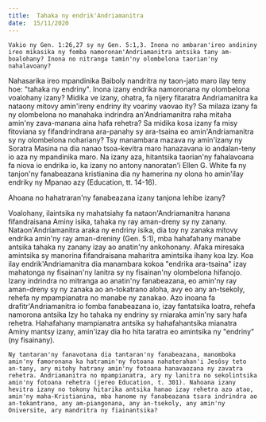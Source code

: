 ```yaml
---
title:  Tahaka ny endrik'Andriamanitra
date:  15/11/2020
---
```


`Vakio ny Gen. 1:26,27 sy ny Gen. 5:1,3. Inona no ambaran'ireo andininy ireo mikasika ny fomba namoronan'Andriamanitra antsika tany am-boalohany? Inona no nitranga tamin'ny olombelona taorian'ny nahalavoany?`

Nahasarika ireo mpandinika Baiboly nandritra ny taon-jato maro ilay teny hoe: "tahaka ny endriny". Inona izany endrika namoronana ny olombelona voalohany izany? Midika ve izany, ohatra, fa nijery fitaratra Andriamanitra ka nataony mitovy amin'ireny endriny ity voariny vaovao ity? Sa milaza izany fa ny olombelona no manahaka indrindra an'Andriamanitra raha mitaha amin'ny zava-manana aina hafa rehetra? Sa midika kosa izany fa misy fitoviana sy fifandrindrana ara-panahy sy ara-tsaina eo amin'Andriamanitra sy ny olombelona nohariany? Tsy manambara mazava ny amin'izany ny Soratra Masina na dia nanao tsoa-kevitra maro hanazavana io andalan-teny io aza ny mpandinika maro. Na izany aza, hitantsika taorian'ny fahalavoana fa niova io endrika io, ka izany no antony nanoratan'i Ellen G. White fa ny tanjon'ny fanabeazana kristianina dia ny hamerina ny olona ho amin'ilay endriky ny Mpanao azy (Education, tt. 14-16).

Ahoana no hahatraran'ny fanabeazana izany tanjona lehibe izany?

Voalohany, ilaintsika ny mahatsiahy fa nataon'Andriamanitra hanana fifandraisana Aminy isika, tahaka ny ray aman-dreny sy ny zanany. Nataon'Andriamanitra araka ny endriny isika, dia toy ny zanaka mitovy endrika amin'ny ray aman-dreniny (Gen. 5:1), mba hahafahany manabe antsika tahaka ny zanany izay ao anatin'ny ankohonany. Afaka miresaka amintsika sy manorina fifandraisana maharitra amintsika ihany koa Izy. Koa ilay endrik'Andriamanitra dia manambara kokoa "endrika ara-tsaina" izay mahatonga ny fisainan'ny lanitra sy ny fisainan'ny olombelona hifanojo. Izany indrindra no mitranga ao anatin'ny fanabeazana, eo amin'ny ray aman-dreny sy ny zanaka ao an-tokatrano aloha, avy eo any an-tsekoly, rehefa ny mpampianatra no manabe ny zanakao. Azo inoana fa drafitr'Andriamanitra io fomba fanabeazana io, izay fantatsika loatra, rehefa namorona antsika Izy ho tahaka ny endriny sy rniaraka amin'ny sary hafa rehetra. Hahafahany mampianatra antsika sy hahafahantsika mianatra Aminy mantsy izany, amin'izay dia ho hita taratra eo amintsika ny "endriny" (ny fisainany).

`Ny tantaran'ny fanavotana dia tantaran'ny fanabeazana, manomboka amin'ny famoronana ka hatramin'ny fotoana nahaterahan'i Jesôsy teto an-tany, ary mitohy hatrany amin'ny fotoana hanavaozana ny zavatra rehetra. Andriamanitra no mpampianatra, ary ny lanitra no sekolintsika amin'ny fotoana rehetra (jereo Education, t. 301). Nahoana izany hevitra izany no tokony hitarika antsika hanao izay rehetra azo atao, amin'ny maha-Kristianina, mba hanome ny fanabeazana tsara indrindra ao an-tokantrano, any am-piangonana, any an-tsekoly, any amin'ny Oniversite, ary mandritra ny fiainantsika?`